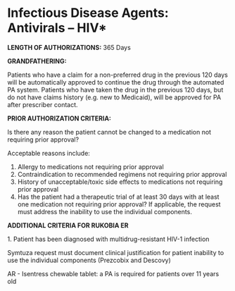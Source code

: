 # Infectious Disease Agents: Antivirals – HIV\*

**LENGTH OF AUTHORIZATIONS:**  365 Days

**GRANDFATHERING:**

Patients who have a claim for a non-preferred drug in the previous 120 days will be automatically approved to continue the drug through the automated PA system. Patients who have taken the drug in the previous 120 days, but do not have claims history (e.g. new to Medicaid), will be approved for PA after prescriber contact.

**PRIOR AUTHORIZATION CRITERIA:**

Is there any reason the patient cannot be changed to a medication not requiring prior approval?

Acceptable reasons include:

1.  Allergy to medications not requiring prior approval
2.  Contraindication to recommended regimens not requiring prior approval
3.  History of unacceptable/toxic side effects to medications not requiring prior approval
4.  Has the patient had a therapeutic trial of at least 30 days with at least one medication not requiring prior approval? If applicable, the request must address the inability to use the individual components.

**ADDITIONAL CRITERIA FOR RUKOBIA ER**

1\. Patient has been diagnosed with multidrug-resistant HIV-1 infection

Symtuza request must document clinical justification for patient inability to use the individual components (Prezcobix and Descovy)

AR - Isentress chewable tablet: a PA is required for patients over 11 years old
